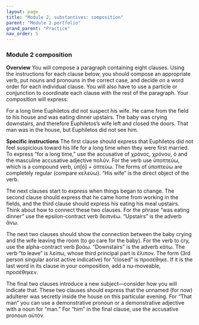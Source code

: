 ```yaml
---
layout: page
title: "Module 2, substantives: composition"
parent: "Module 2 portfolio"
grand_parent: "Practice"
nav_order: 5
---
```


### Module 2 composition

**Overview**
You will compose a paragraph containing eight clauses. Using the instructions for each clause below, you should compose an appropriate verb, put nouns and pronouns in the correct case, and decide on a word order for each individual clause. You will also have to use a particle or conjunction to coordinate each clause with the rest of the paragraph. Your composition will express:

For a long time Euphiletos did not suspect his wife. He came from the field to his house and was eating dinner upstairs. The baby was crying downstairs, and therefore Euphiletos’s wife left and closed the doors. That man was in the house, but Euphiletos did not see him.

**Specific instructions**
The first clause should express that Euphiletos did not feel suspicious toward his life for a long time when they were first married.  To express “for a long time,” use the accusative of χρόνος, χρόνου, ὁ and the masculine accusative adjective πολύν. For the verb use ὑποπτεύω, which is a compound verb, ὑπ[ό] + ὀπτεύω. The forms of ὑποπτεύω are completely regular (compare κελεύω). “His wife” is the direct object of the verb.

The next clauses start to express when things began to change. The second clause should express that he came home from working in the fields, and the third clause should express his eating his meal upstairs. Think about how to connect these two clauses. For the phrase “was eating dinner” use the epsilon-contract verb δειπνέω. “Upstairs” is the adverb ἄνω. 

The next two clauses should show the connection between the baby crying and the wife leaving the room (to go care for the baby). For the verb to cry, use the alpha-contract verb βοάω. “Downstairs” is the adverb κάτω. The verb “to leave” is λείπω, whose third principal part is ἔλιπον. The form (3rd person singular aorist active indicative) for “closed” is προσέθηκε. If it is the last word in its clause in your composition, add a nu-moveable, προσέθηκεν.

The final two clauses introduce a new subject—consider how you will indicate that. These two clauses should express that the unnamed (for now) adulterer was secretly inside the house on this particular evening. For “That man” you can use a demonstrative pronoun or a demonstrative adjective with a noun for “man.” For “him” in the final clause, use the accusative pronoun αὐτόν.
